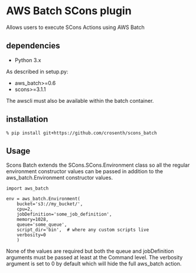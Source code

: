 # AWS Batch SCons plugin

Allows users to execute SCons Actions using AWS Batch

## dependencies

* Python 3.x

As described in setup.py:

* aws_batch>=0.6
* scons>=3.1.1

The awscli must also be available within the batch container.

## installation

```
% pip install git+https://github.com/crosenth/scons_batch
```

## Usage

Scons Batch extends the SCons.SCons.Environment class so all the regular
environment constructor values can be passed in addition to the 
aws_batch.Environment constructor values.

```
import aws_batch

env = aws_batch.Environment(
    bucket='s3://my_bucket/',
    cpu=2,
    jobDefinition='some_job_definition',
    memory=1028,
    queue='some_queue',
    script_dir='bin',  # where any custom scripts live
    verbosity=0
    )
```

None of the values are required but both the queue and jobDefinition arguments
must be passed at least at the Command level.  The verbosity argument is set
to 0 by default which will hide the full aws_batch action.
